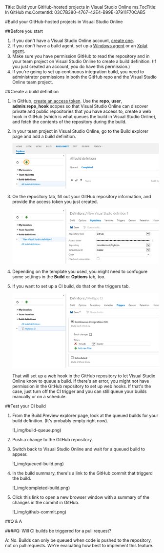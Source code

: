 Title: Build your GitHub-hosted projects in Visual Studio Online
ms.TocTitle: In GitHub
ms.ContentId: 03C7B380-4767-42E4-B99E-37911F70CAB5

#Build your GitHub-hosted projects in Visual Studio Online

##Before you start

1.  If you don't have a Visual Studio Online account, [create one](https://visualstudio.com).
2.  If you don't have a build agent, set up a [Windows agent](../agents/windows.md) or an [Xplat agent](../agents/windows.md).
3.  Make sure you have permission GitHub to read the repository and in your team project
    on Visual Studio Online to create a build definition.
    (If you just created an account, you do have this permission.)
4.  If you're going to set up continuous integration build,
    you need to administrator permissions in both the GitHub repo
    and the Visual Studio Online team project.

##Create a build definition

1.  In GitHub, [create an access token](https://help.github.com/articles/creating-an-access-token-for-command-line-use/).
    Use the **repo**, **user**, **admin:repo_hook** scopes
    so that Visual Studio Online can discover private and public repositories that you have access to,
    create a web hook in GitHub (which is what queues the build in Visual Studio Online),
    and fetch the contents of the repository during the build.
2.  In your team project in Visual Studio Online, go to the Build explorer page and add a build definition.
    
    ![Add a build definition](_img/add-build-definition.png)
3.  On the repository tab, fill out your GitHub repository information, and provide the access token you just created.
    
    ![GitHub repository build settings](_img/github-repository.png)
4.  Depending on the template you used, you might need to confugure some settings in the **Build** or **Options** tab, too.
5.  If you want to set up a CI build, do that on the triggers tab.
    
    ![Continuous integration trigger](_img/continuous-integration.png)
    
    That will set up a web hook in the GitHub repository to let Visual Studio Online know to queue a build.
    If there's an error, you might not have permission in the GitHub repository to set up web hooks.
    If that's the case, just turn off the CI trigger and you can still queue your builds manually or on a schedule.

##Test your CI build

1.  From the Build.Preview explorer page, look at the queued builds for your build definition.
    (It's probably empty right now).
    
    !(_img/build-queue.png)
2.  Push a change to the GitHub repository.
3.  Switch back to Visual Studio Online and wait for a queued build to appear.<br/>
    
    !(_img/queued-build.png)
4.  In the build summary, there's a link to the GitHub commit that triggerd the build.<br/>
    
    !(_img/completed-build.png)
5.  Click this link to open a new browser window with a summary of the changes in the commit in GitHub.<br/>
    
    !(_img/github-commit.png)

##Q & A

####Q: Will CI builds be triggered for a pull request?

A: No.
Builds can only be queued when code is pushed to the repository,
not on pull requests.
We're evaluating how best to implement this feature.


